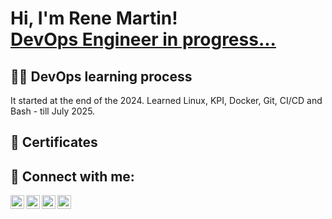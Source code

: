 <h1>Hi, I'm Rene Martin! <br/><a href="https://github.com/renekuda38">DevOps Engineer in progress...</a>

<h2>👨‍💻 DevOps learning process</h2>

It started at the end of the 2024. 
Learned Linux, KPI, Docker, Git, CI/CD and Bash - till July 2025.


<!-- <b>🧪 Creating a HomeLab</b>
  - [Praciting DS & Algos in Python](https://github.com/joshmadakor1/Algorithms-Practice)
- <b>Data Structures and Algorithms Practice (AlgoExpert)</b>
  - [Praciting DS & Algos in Python](https://github.com/joshmadakor1/Algorithms-Practice)


<h2>📺 Popular YouTube Videos</h2>

- [How to get into Cybersecurity Starting From Zero](https://www.youtube.com/watch?v=a83ASGn_V_s)
-->

<h2>📃 Certificates</h2>

<h2> 🤳 Connect with me:</h2>

[<img align="left" alt="ReneMartinKuda | YouTube" width="22px" src="https://cdn.jsdelivr.net/npm/simple-icons@v3/icons/youtube.svg" />][youtube]
[<img align="left" alt="ReneMartinKuda | Twitter" width="22px" src="https://cdn.jsdelivr.net/npm/simple-icons@v3/icons/twitter.svg" />][twitter]
[<img align="left" alt="ReneMartinKuda | LinkedIn" width="22px" src="https://cdn.jsdelivr.net/npm/simple-icons@v3/icons/linkedin.svg" />][linkedin]
[<img align="left" alt="ReneMartinKuda | Instagram" width="22px" src="https://cdn.jsdelivr.net/npm/simple-icons@v3/icons/instagram.svg" />][instagram]

[twitter]: https://x.com/_renemartin
[youtube]: https://www.youtube.com/c/joshmadakor
[instagram]: https://www.instagram.com/joshmadakor/
[linkedin]: https://www.linkedin.com/in/rené-martin-kuda-5ba2561b5/
